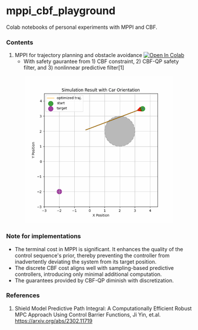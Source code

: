 # mppi_cbf_playground
Colab notebooks of personal experiments with MPPI and CBF.

### Contents
1. MPPI for trajectory planning and obstacle avoidance [![Open In Colab](https://colab.research.google.com/assets/colab-badge.svg)](https://colab.research.google.com/github/shaoanlu/mppi_cbf_playground/blob/main/bicycle_mppi_cbf_shielding.ipynb)
    - With safety gaurantee from 1) CBF constraint, 2) CBF-QP safety filter, and 3) nonlinnear predictive filter[1]
<p align="center">
  <img src="mppi_anim.gif" width=400>
</p>


### Note for implementations
- The terminal cost in MPPI is significant. It enhances the quality of the control sequence's prior, thereby preventing the controller from inadvertently deviating the system from its target position.
- The discrete CBF cost aligns well with sampling-based predictive controllers, introducing only minimal additional computation.
- The guarantees provided by CBF-QP diminish with discretization.


### References
1. Shield Model Predictive Path Integral: A Computationally Efficient Robust MPC Approach Using Control Barrier Functions, Ji Yin, et.al. https://arxiv.org/abs/2302.11719
